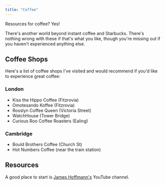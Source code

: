 ```yaml
---
title: "Coffee"
---
```


Resources for coffee? Yes!

There's another world beyond instant coffee and Starbucks. There's nothing wrong with these if that's what you like, though you're missing out if you haven't experienced anything else.


## Coffee Shops

Here's a list of coffee shops I've visited and would recommend if you'd like to experience great coffee:

### London

- Kiss the Hippo Coffee (Fitzrovia)
- Omotesando Koffee (Fitzrovia)
- Rosslyn Coffee Queen (Victoria Street)
- WatchHouse (Tower Bridge)
- Curious Roo Coffee Roasters (Ealing)

### Cambridge

- Bould Brothers Coffee (Church St)
- Hot Numbers Coffee (near the train station)


## Resources

A good place to start is [James Hoffmann's](https://www.youtube.com/channel/UCMb0O2CdPBNi-QqPk5T3gsQ) YouTube channel.

